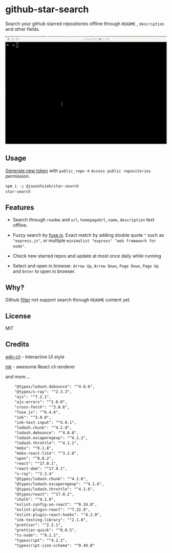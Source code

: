 # github-star-search

Search your github starred repositories offline through `README` , `description` and other fields.

![Screen capture animation](./github-star-search.gif)

## Usage

[Generate new token](https://github.com/settings/tokens) with `public_repo` -> `Access public repositories` permission.

```sh
npm i -g @jasonhsieh/star-search
star-search
```

## Features

-   Search through `readme` and `url`, `homepageUrl`, `name`, `description` text offline.

-   Fuzzy search by [fuse.js](https://fusejs.io/). Exact match by adding double quote `"` such as `"express.js"`, or multiple `minimalist "express" "web framework for node"`.

-   Check new starred repos and update at most once daily while running

-   Select and open in browser. `Arrow Up`, `Arrow Down`, `Page Down`, `Page Up` and `Enter` to open in browser.

## Why?

Github [filter](https://github.com/tj?tab=stars) not support search through `README` content yet.

## License

MIT

## Credits

[wiki-cil](https://github.com/hexrcs/wiki-cli) - interactive UI style

[ink](https://github.com/vadimdemedes/ink) - awesome React cli renderer

and more....

```
	"@types/lodash.debounce": "^4.0.6",
	"@types/x-ray": "^2.3.3",
	"ajv": "^7.2.1",
	"ajv-errors": "^2.0.0",
	"cross-fetch": "^3.0.6",
	"fuse.js": "^6.4.6",
	"ink": "^3.0.8",
	"ink-text-input": "^4.0.1",
	"lodash.chunk": "^4.2.0",
	"lodash.debounce": "^4.0.8",
	"lodash.escaperegexp": "^4.1.2",
	"lodash.throttle": "^4.1.1",
	"mobx": "^6.1.8",
	"mobx-react-lite": "^3.2.0",
	"open": "^8.0.2",
	"react": "^17.0.1",
	"react-dom": "^17.0.1",
	"x-ray": "^2.3.4"
	"@types/lodash.chunk": "^4.2.6",
	"@types/lodash.escaperegexp": "^4.1.6",
	"@types/lodash.throttle": "^4.1.6",
	"@types/react": "^17.0.2",
	"chalk": "^4.1.0",
	"eslint-config-xo-react": "^0.24.0",
	"eslint-plugin-react": "^7.22.0",
	"eslint-plugin-react-hooks": "^4.2.0",
	"ink-testing-library": "^2.1.0",
	"prettier": "^2.2.1",
	"prettier-quick": "^0.0.5",
	"ts-node": "^9.1.1",
	"typescript": "^4.2.2",
	"typescript-json-schema": "^0.49.0"

```
